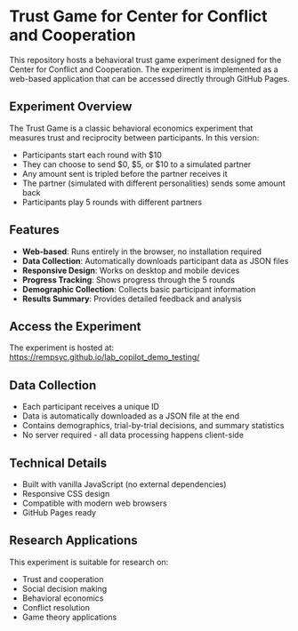 # Trust Game for Center for Conflict and Cooperation

This repository hosts a behavioral trust game experiment designed for the Center for Conflict and Cooperation. The experiment is implemented as a web-based application that can be accessed directly through GitHub Pages.

## Experiment Overview

The Trust Game is a classic behavioral economics experiment that measures trust and reciprocity between participants. In this version:

- Participants start each round with $10
- They can choose to send $0, $5, or $10 to a simulated partner
- Any amount sent is tripled before the partner receives it
- The partner (simulated with different personalities) sends some amount back
- Participants play 5 rounds with different partners

## Features

- **Web-based**: Runs entirely in the browser, no installation required
- **Data Collection**: Automatically downloads participant data as JSON files
- **Responsive Design**: Works on desktop and mobile devices
- **Progress Tracking**: Shows progress through the 5 rounds
- **Demographic Collection**: Collects basic participant information
- **Results Summary**: Provides detailed feedback and analysis

## Access the Experiment

The experiment is hosted at: https://rempsyc.github.io/lab_copilot_demo_testing/

## Data Collection

- Each participant receives a unique ID
- Data is automatically downloaded as a JSON file at the end
- Contains demographics, trial-by-trial decisions, and summary statistics
- No server required - all data processing happens client-side

## Technical Details

- Built with vanilla JavaScript (no external dependencies)
- Responsive CSS design
- Compatible with modern web browsers
- GitHub Pages ready

## Research Applications

This experiment is suitable for research on:
- Trust and cooperation
- Social decision making
- Behavioral economics
- Conflict resolution
- Game theory applications
